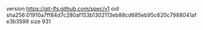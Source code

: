 version https://git-lfs.github.com/spec/v1
oid sha256:01910a7ff84d7c280af153b1302113eb88cd685eb95c620c7988041afe3b3598
size 931
